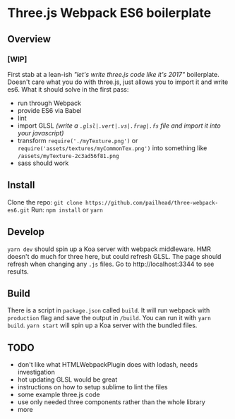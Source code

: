 # Three.js Webpack ES6 boilerplate

## Overview

### [WIP]

First stab at a lean-ish *"let's write three.js code like it's 2017"* boilerplate. Doesn't care what you do with three.js, just allows you to import it and write es6. What it should solve in the first pass:

- run through Webpack
- provide ES6 via Babel
- lint 
- import GLSL *(write a `.glsl|.vert|.vs|.frag|.fs` file and import it into your javascript)*
- transform `require('./myTexture.png')` or `require('assets/textures/myCommonTex.png')` into something like `/assets/myTexture-2c3ad56f81.png`
- sass should work 

## Install

Clone the repo:
`git clone https://github.com/pailhead/three-webpack-es6.git`
Run: 
`npm install` or `yarn`

## Develop

`yarn dev` should spin up a Koa server with webpack middleware. HMR doesn't do much for three here, but could refresh GLSL. The page should refresh when changing any `.js` files. Go to http://localhost:3344 to see results. 


## Build

There is a script in `package.json` called `build`. It will run webpack with `production` flag and save the output in `/build`. You can run it with `yarn build`. `yarn start` will spin up a Koa server with the bundled files.

## TODO

- don't like what HTMLWebpackPlugin does with lodash, needs investigation
- hot updating GLSL would be great
- instructions on how to setup sublime to lint the files
- some example three.js code
- use only needed three components rather than the whole library
- more


